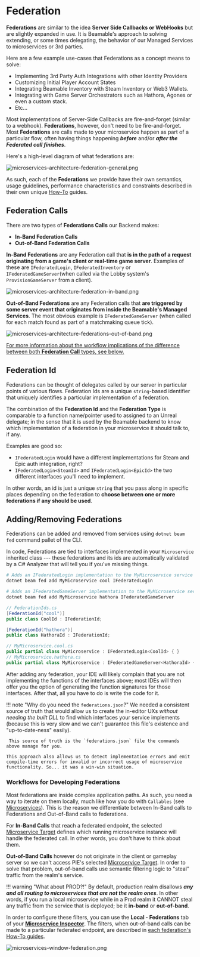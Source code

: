 <style>
img[src*='#center'] { 
    display: block;
    margin: auto;
}
</style>
# Federation

**Federations** are similar to the idea **Server Side Callbacks or WebHooks** but are slightly expanded in use. It is Beamable's approach to solving extending, or some times delegating, the behavior of our Managed Services to microservices or 3rd parties.

Here are a few example use-cases that Federations as a concept means to solve:

- Implementing 3rd Party Auth Integrations with other Identity Providers
- Customizing Initial Player Account States
- Integrating Beamable Inventory with Steam Inventory or Web3 Wallets.
- Integrating with Game Server Orchestrators such as Hathora, Agones or even a custom stack.
- Etc...

Most implementations of Server-Side Callbacks are fire-and-forget (similar to a webhook). **Federations**, however, don't need to be fire-and-forget. Most **Federations** are calls made to your microservice happen as part of a particular flow, often having things happening ***before*** and/or ***after the Federated call finishes***.

Here's a high-level diagram of what federations are:

![microservices-architecture-federation-general.png](./images/microservices-architecture-federation-general.png#center)

As such, each of the **Federations** we provide have their own semantics, usage guidelines, performance characteristics and constraints described in their own unique [How-To](../guides/federations/federated-login.md) guides.
## Federation Calls
There are two types of **Federations Calls** our Backend makes:

- **In-Band Federation Calls**
- **Out-of-Band Federation Calls**

**In-Band Federations** are any Federation call that **is in the path of a request originating from a game's client or real-time game server**. Examples of these are `IFederatedLogin`, `IFederatedInventory` or `IFederatedGameServer`(when called via the Lobby system's `ProvisionGameServer` from a client).

![microservices-architecture-federation-in-band.png](./images/microservices-architecture-federations-in-band.png#center)

**Out-of-Band Federations** are any Federation calls that **are triggered by some server event that originates from inside the Beamable's Managed Services**. The most obvious example is `IFederatedGameServer` (when called for each match found as part of a matchmaking queue tick).

![microservices-architecture-federations-out-of-band.png](./images/microservices-architecture-federations-out-of-band.png#center)

[For more information about the workflow implications of the difference between both **Federation Call** types, see below.](#workflows-for-developing-federations)

## Federation Id
Federations can be thought of delegates called by our server in particular points of various flows. Federation Ids are a unique `string`-based identifier that uniquely identifies a particular implementation of a federation. 

The combination of the **Federation Id** and the **Federation Type** is comparable to a function name/pointer used to assigned to an Unreal delegate; in the sense that it is used by the Beamable backend to know which implementation of a federation in your microservice it should talk to, if any.

Examples are good so:

- `IFederatedLogin` would have a different implementations for Steam and Epic auth integration, right?
- `IFederatedLogin<SteamId>` and `IFederatedLogin<EpicId>` the two different interfaces you'll need to implement. 

In other words, an id is just a unique `string` that you pass along in specific places depending on the federation to **choose between one or more federations if any should be used**.

## Adding/Removing Federations
Federations can be added and removed from services using  `dotnet beam fed` command pallet of the CLI.

In code, Federations are tied to interfaces implemented in your `Microservice` inherited class --- these federations and its ids are automatically validated by a C# Analyzer that will tell you if you've missing things.

```bash
# Adds an IFederatedLogin implementation to the MyMicroservice service with the "cool" id.
dotnet beam fed add MyMicroservice cool IFederatedLogin

# Adds an IFederatedGameServer implementation to the MyMicroservice service with the "hathora" id.
dotnet beam fed add MyMicroservice hathora IFederatedGameServer
```

```csharp
// FederationIds.cs
[FederationId("cool")]
public class CoolId : IFederationId;

[FederationId("hathora")]
public class HathoraId : IFederationId;

// MyMicroservice.cool.cs
public partial class MyMicroservice : IFederatedLogin<CoolId> { }
// MyMicroservice.hathora.cs
public partial class MyMicroservice : IFederatedGameServer<HathoraId> { }
```

After adding any federation, your IDE will likely complain that you are not implementing the functions of the interfaces above; most IDEs will then offer you the option of generating the function signatures for those interfaces. After that, all you have to do is write the code for it.

!!! note "Why do you need the `federations.json`?"
	We needed a consistent source of truth that would allow us to create the in-editor UXs *without needing the built DLL* to find which interfaces your service implements (because this is very slow and we can't guarantee this file's existence and "up-to-date-ness" easily).
	
	 This source of truth is the `federations.json` file the commands above manage for you. 
	
	This approach also allows us to detect implementation errors and emit compile-time errors for invalid or incorrect usage of microservice functionality. So... it was a win-win situation.

### Workflows for Developing Federations
Most federations are inside complex application paths. As such, you need a way to iterate on them locally, much like how you do with `Callables` (see [Microservices](../concepts/microservices.md#common-developer-workflows)). This is the reason we differentiate between In-Band calls to Federations and Out-of-Band calls to federations.

For **In-Band Calls** that reach a federated endpoint, the selected [Microservice Target](../concepts/microservices.md#microservice-routing-and-microservice-target) defines which running microservice instance will handle the federated call. In other words, you don't have to think about them.

**Out-of-Band Calls** however do not originate in the client or gameplay server so we can't access PIE's selected [Microservice Target](../concepts/microservices.md#microservice-routing-and-microservice-target). In order to solve that problem, out-of-band calls use semantic filtering logic to "steal" traffic from the realm's service. 

!!! warning "What about PROD?!"
	By default, production realm disallows ***any and all routing to microservices that are not the realm ones***. In other words, if you run a local microservice while in a Prod realm it CANNOT steal any traffic from the service that is deployed; be it **in-band** or **out-of-band**.

In order to configure these filters, you can use the **Local - Federations** tab of your **[Microservice Inspector](../concepts/microservices.md#microservice-window)**. The filters, when out-of-band calls can be made to a particular federated endpoint, are described in [each federation's How-To guides](../guides/federations/federated-game-server.md).

![microservices-window-federation.png](./images/microservices-window-federation.png)

